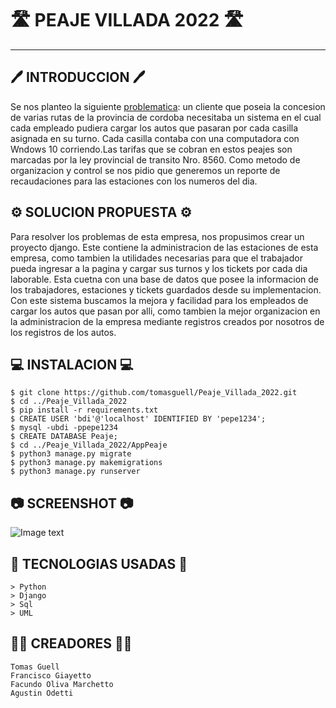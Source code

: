 # 🛣️ PEAJE VILLADA 2022 🛣️
***

## 🖊️ INTRODUCCION 🖊️
Se nos planteo la siguiente [problematica](Consigna.pdf): un cliente que poseia la concesion de varias rutas de la provincia de cordoba necesitaba un sistema en el cual cada empleado pudiera cargar los autos que pasaran por cada casilla asignada en su turno. Cada casilla contaba con una computadora con Wndows 10 corriendo.Las tarifas que se cobran en estos peajes son marcadas por la ley provincial de transito Nro. 8560.
Como metodo de organizacion y control se nos pidio que generemos un reporte de recaudaciones para las estaciones con los numeros del dia.
## ⚙️ SOLUCION PROPUESTA ⚙️
Para resolver los problemas de esta empresa, nos propusimos crear un proyecto django. Este contiene la administracion de las estaciones de esta empresa, como tambien la utilidades necesarias para que el trabajador pueda ingresar a la pagina y cargar sus turnos y los tickets por cada dia laborable. Esta cuetna con una base de datos que posee la informacion de los trabajadores, estaciones y tickets guardados desde su implementacion. Con este sistema buscamos la mejora y facilidad para los empleados de cargar los autos que pasan por alli, como tambien la mejor organizacion en la administracion de la empresa mediante registros creados por nosotros de los registros de los autos.
## 💻 INSTALACION 💻
```
$ git clone https://github.com/tomasguell/Peaje_Villada_2022.git
$ cd ../Peaje_Villada_2022
$ pip install -r requirements.txt
$ CREATE USER 'bdi'@'localhost' IDENTIFIED BY 'pepe1234';
$ mysql -ubdi -ppepe1234
$ CREATE DATABASE Peaje;
$ cd ../Peaje_Villada_2022/AppPeaje
$ python3 manage.py migrate
$ python3 manage.py makemigrations
$ python3 manage.py runserver

```
## 📷 SCREENSHOT 📷
![Image text]()
## 🦾 TECNOLOGIAS USADAS 🦾
```
> Python
> Django
> Sql
> UML
```
## 🧙‍♂️ CREADORES 🧙‍♂️
```
Tomas Guell
Francisco Giayetto
Facundo Oliva Marchetto
Agustin Odetti
```